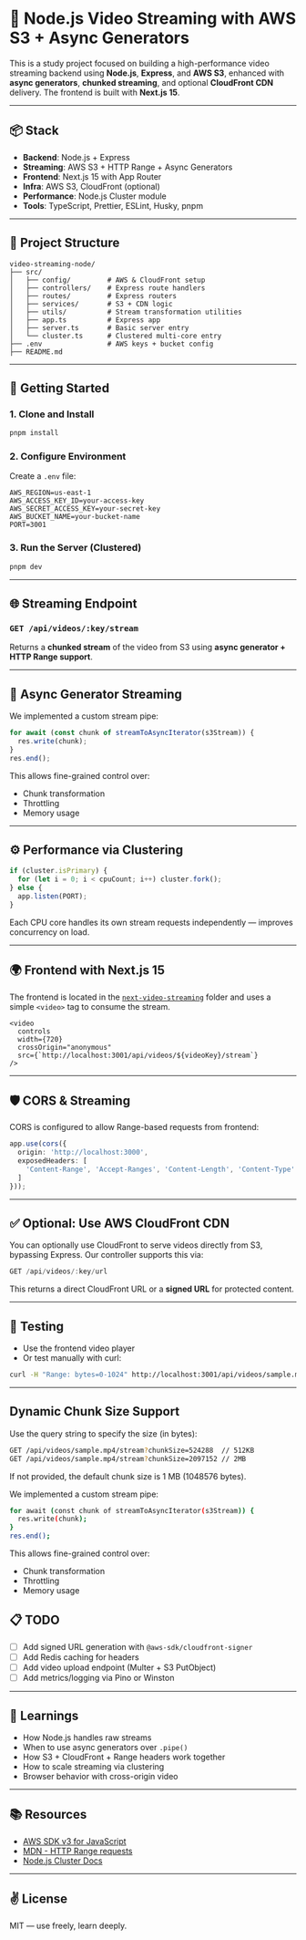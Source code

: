 # 🎥 Node.js Video Streaming with AWS S3 + Async Generators

This is a study project focused on building a high-performance video streaming backend using **Node.js**, **Express**, and **AWS S3**, enhanced with **async generators**, **chunked streaming**, and optional **CloudFront CDN** delivery. The frontend is built with **Next.js 15**.

---

## 📦 Stack

- **Backend**: Node.js + Express
- **Streaming**: AWS S3 + HTTP Range + Async Generators
- **Frontend**: Next.js 15 with App Router
- **Infra**: AWS S3, CloudFront (optional)
- **Performance**: Node.js Cluster module
- **Tools**: TypeScript, Prettier, ESLint, Husky, pnpm

---

## 📁 Project Structure

```
video-streaming-node/
├── src/
│   ├── config/         # AWS & CloudFront setup
│   ├── controllers/    # Express route handlers
│   ├── routes/         # Express routers
│   ├── services/       # S3 + CDN logic
│   ├── utils/          # Stream transformation utilities
│   ├── app.ts          # Express app
│   ├── server.ts       # Basic server entry
│   └── cluster.ts      # Clustered multi-core entry
├── .env                # AWS keys + bucket config
├── README.md
```

---

## 🚀 Getting Started

### 1. Clone and Install
```bash
pnpm install
```

### 2. Configure Environment
Create a `.env` file:

```env
AWS_REGION=us-east-1
AWS_ACCESS_KEY_ID=your-access-key
AWS_SECRET_ACCESS_KEY=your-secret-key
AWS_BUCKET_NAME=your-bucket-name
PORT=3001
```

### 3. Run the Server (Clustered)
```bash
pnpm dev
```

---

## 🌐 Streaming Endpoint

### `GET /api/videos/:key/stream`

Returns a **chunked stream** of the video from S3 using **async generator + HTTP Range support**.

---

## 🧠 Async Generator Streaming

We implemented a custom stream pipe:

```ts
for await (const chunk of streamToAsyncIterator(s3Stream)) {
  res.write(chunk);
}
res.end();
```

This allows fine-grained control over:
- Chunk transformation
- Throttling
- Memory usage

---

## ⚙️ Performance via Clustering

```ts
if (cluster.isPrimary) {
  for (let i = 0; i < cpuCount; i++) cluster.fork();
} else {
  app.listen(PORT);
}
```

Each CPU core handles its own stream requests independently — improves concurrency on load.

---

## 🌍 Frontend with Next.js 15

The frontend is located in the [`next-video-streaming`](https://github.com/your-repo/next-video-streaming) folder and uses a simple `<video>` tag to consume the stream.

```tsx
<video
  controls
  width={720}
  crossOrigin="anonymous"
  src={`http://localhost:3001/api/videos/${videoKey}/stream`}
/>
```

---

## 🛡️ CORS & Streaming

CORS is configured to allow Range-based requests from frontend:

```ts
app.use(cors({
  origin: 'http://localhost:3000',
  exposedHeaders: [
    'Content-Range', 'Accept-Ranges', 'Content-Length', 'Content-Type'
  ]
}));
```

---

## ✅ Optional: Use AWS CloudFront CDN

You can optionally use CloudFront to serve videos directly from S3, bypassing Express. Our controller supports this via:

```ts
GET /api/videos/:key/url
```

This returns a direct CloudFront URL or a **signed URL** for protected content.

---

## 🧪 Testing

- Use the frontend video player
- Or test manually with curl:

```bash
curl -H "Range: bytes=0-1024" http://localhost:3001/api/videos/sample.mp4/stream --output part.mp4
```

---

## Dynamic Chunk Size Support

Use the query string to specify the size (in bytes):

```bash
GET /api/videos/sample.mp4/stream?chunkSize=524288  // 512KB
GET /api/videos/sample.mp4/stream?chunkSize=2097152 // 2MB
```

If not provided, the default chunk size is 1 MB (1048576 bytes).

We implemented a custom stream pipe:

```bash
for await (const chunk of streamToAsyncIterator(s3Stream)) {
  res.write(chunk);
}
res.end();
```

This allows fine-grained control over:

- Chunk transformation
- Throttling
- Memory usage

## 📋 TODO

- [ ] Add signed URL generation with `@aws-sdk/cloudfront-signer`
- [ ] Add Redis caching for headers
- [ ] Add video upload endpoint (Multer + S3 PutObject)
- [ ] Add metrics/logging via Pino or Winston

---

## 🧠 Learnings

- How Node.js handles raw streams
- When to use async generators over `.pipe()`
- How S3 + CloudFront + Range headers work together
- How to scale streaming via clustering
- Browser behavior with cross-origin video

---

## 📚 Resources

- [AWS SDK v3 for JavaScript](https://docs.aws.amazon.com/AWSJavaScriptSDK/v3/latest/)
- [MDN - HTTP Range requests](https://developer.mozilla.org/en-US/docs/Web/HTTP/Range_requests)
- [Node.js Cluster Docs](https://nodejs.org/api/cluster.html)

---

## ✌️ License

MIT — use freely, learn deeply.
